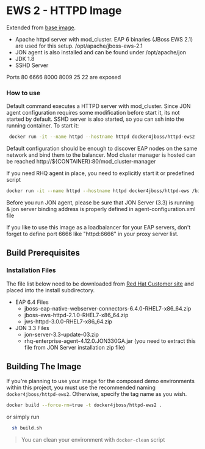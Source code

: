 EWS 2 - HTTPD Image
=======
  Extended from [base image](../image-base/README.md).
  
- Apache httpd server with mod_cluster. EAP 6 binaries (JBoss EWS 2.1)  are used for this setup. /opt/apache/jboss-ews-2.1
- JON agent is also installed and can be found under /opt/apache/jon
- JDK 1.8
- SSHD Server

 Ports 80 6666 8000 8009 25 22 are exposed


### How to use

Default command executes a HTTPD server  with mod_cluster. Since JON agent configuration requires some modification before start it, its not started by default. SSHD server is also started, so you can ssh into the running container.
To start it:
```bash
 docker run -it --name httpd --hostname httpd docker4jboss/httpd-ews2
```
Default configuration should be enough to discover EAP nodes on the same network and bind them to the balancer. Mod cluster manager is hosted can be reached http://${CONTAINER}:80/mod_cluster-manager

If you need RHQ agent in place, you need to explicitly start it or predefined script
```bash
docker run -it --name httpd --hostname httpd docker4jboss/httpd-ews /bin/bash -c "/opt/apache/launchWithJon.sh"
```
Before you run JON agent, please be sure that JON Server (3.3) is running & jon server binding address is properly defined in agent-configuration.xml  file

If you like to use this image as a loadbalancer for your EAP servers, don't forget to define port 6666 like "httpd:6666" in your proxy server list.


## Build Prerequisites

### Installation Files

The file list below need to be downloaded from [Red Hat Customer site](http://access.redhat.com) and placed into the install subdirectory.

* EAP 6.4 Files
  * jboss-eap-native-webserver-connectors-6.4.0-RHEL7-x86_64.zip
  * jboss-ews-httpd-2.1.0-RHEL7-x86_64.zip
  * jws-httpd-3.0.0-RHEL7-x86_64.zip
* JON 3.3 Files
  * jon-server-3.3-update-03.zip
  * rhq-enterprise-agent-4.12.0.JON330GA.jar (you need to extract this file from JON Server installation zip file)

## Building The Image

 If you're planning to use your image for the composed demo environments within this project, you must use the recommended naming ```docker4jboss/httpd-ews2```. Otherwise, specify the tag name as you wish.

```bash
docker build --force-rm=true -t docker4jboss/httpd-ews2 .
```
  or simply run

```bash
  sh build.sh
```

 > You can clean your environment with ```docker-clean``` script

